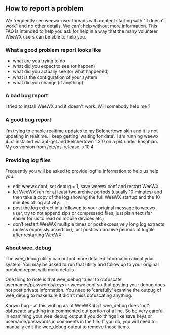 ## How to report a problem

We frequently see weewx-user threads with content starting with "it doesn't work" and no other details.  We can't help without more information.  This FAQ is intended to help you ask for help in a way that the many volunteer WeeWX users can be able to help you.

### What a good problem report looks like

* what are you trying to do
* what did you expect to see (or happen)
* what did you actually see (or what happened)
* what is the configuration of your system
* what did you change (if anything)


### A bad bug report

I tried to install WeeWX and it doesn't work.  Will somebody help me ?


### A good bug report

I'm trying to enable realtime updates to my Belchertown skin and it is not updating in realtime.  I keep getting 'waiting for data'.  I am running weewx 4.5.1 installed via apt-get and Belchertown 1.3.0 on a pi4 under Raspbian. My os version from /etc/os-release is 10.4


### Providing log files

Frequently you will be asked to provide logfile information to help us help you.
* edit weewx.conf, set debug = 1, save weewx.conf and restart WeeWX
* let WeeWX run for at least two archive periods (usually 10 minutes) and then take a copy of the log showing the full WeeWX startup and the 10 minutes of log activity.
* post the log extract in a followup to your original message to weewx-user, try to not append zips or compressed files, just plain text (far easier for us to read on mobile devices etc)
* don’t restart WeeWX multiple times or post excessively long log extracts (unless expressly asked for), just post two archive periods of logfile after restarting WeeWX

### About wee_debug

The wee_debug utility can output more detailed information about your system.  You may be asked to run that utility and follow up to your original problem report with more details.

One thing to note is that wee_debug 'tries' to obfuscate usernames/passwords/keys in weewx.conf so that posting your debug does not post private information.  You need to 'carefully' examine the outpug of wee_debug to make sure it didn't miss obfuscating anything.

Known bug - at this writing as of WeeWX 4.5.1 wee_debug does 'not' obfuscate anything in a commented out portion of a line.  So be very careful in examining your wee_debug output if you do things like save keys or username/passwords in comments in the file.  If you do, you will need to manually edit the wee_debug output to remove those items.


